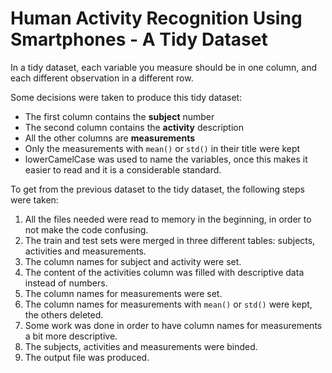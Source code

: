 # Human Activity Recognition Using Smartphones - A Tidy Dataset

In a tidy dataset, each variable you measure should be in one column, and each different observation in a different row.

Some decisions were taken to produce this tidy dataset:

* The first column contains the **subject** number
* The second column contains the **activity** description
* All the other columns are **measurements**
* Only the measurements with `mean()` or `std()` in their title were kept
* lowerCamelCase was used to name the variables, once this makes it easier to read and it is a considerable standard.

To get from the previous dataset to the tidy dataset, the following steps were taken:

1. All the files needed were read to memory in the beginning, in order to not make the code confusing.
2. The train and test sets were merged in three different tables: subjects, activities and measurements.
3. The column names for subject and activity were set.
4. The content of the activities column was filled with descriptive data instead of numbers.
5. The column names for measurements were set.
6. The column names for measurements with `mean()` or `std()` were kept, the others deleted.
7. Some work was done in order to have column names for measurements a bit more descriptive.
8. The subjects, activities and measurements were binded.
9. The output file was produced.
